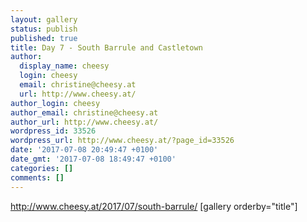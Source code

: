 ```yaml
---
layout: gallery
status: publish
published: true
title: Day 7 - South Barrule and Castletown
author:
  display_name: cheesy
  login: cheesy
  email: christine@cheesy.at
  url: http://www.cheesy.at/
author_login: cheesy
author_email: christine@cheesy.at
author_url: http://www.cheesy.at/
wordpress_id: 33526
wordpress_url: http://www.cheesy.at/?page_id=33526
date: '2017-07-08 20:49:47 +0100'
date_gmt: '2017-07-08 18:49:47 +0100'
categories: []
comments: []
---
```

http://www.cheesy.at/2017/07/south-barrule/
[gallery orderby="title"]
